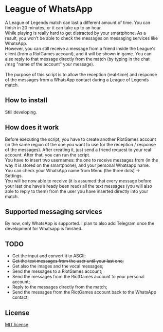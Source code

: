 # League of WhatsApp
A League of Legends match can last a different amount of time. You can finish in 20 minutes, 
or it can take up to an hour. <br>
While playing is really hard to get distracted by your smartphone. As a result, you won't be
able to check the messages on messaging services like WhatsApp. <br>
However, you can still receive a message from a friend inside the League's client (from a 
RiotGames account), and it will be shown in game. You can also reply to that message directly
from the match (by typing in the chat /msg "name of the account" your message). <br><br>
The purpose of this script is to allow the reception (real-time) and response of the messages
from a WhatsApp contact during a League of Legends match.

## How to install
Still developing.

## How does it work
Before executing the script, you have to create another RiotGames account (in the same region
of the one you want to use for the reception / response of the messages). After creating it, 
just send a friend request to your real account. After that, you can run the script.<br>
You have to insert two usernames: the one to receive messages from (in the way it is stored 
on the smartphone), and your personal Whatsapp name. <br>
You can check your WhatsApp name from Menu (the three dots) -> Settings. <br>
You will be now able to receive (it is assumed that every message before your last one have 
already been read) all the text messages (you will also able to reply to them) from the user
you have inserted directly into your match.



## Supported messaging services
By now, only WhatsApp is supported. I plan to also add Telegram once the development for 
Whatsapp is finished.

## TODO
 * ~~Get the input and convert it to ASCII;~~
 * ~~Get the text messages from the user until your last one;~~
 * Get also the images and the vocal messages;
 * Send the messages to a RiotGames account;
 * Send the messages from the RiotGames account to your personal account;
 * Reply to the messages directly from the match;
 * Send the messages from the RiotGames account back to the WhatsApp contact;

## License
[MIT license](https://choosealicense.com/licenses/mit/).
